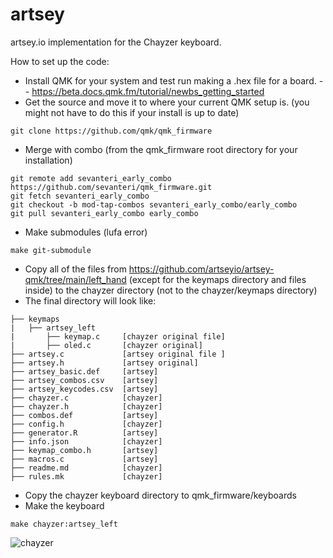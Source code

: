 # artsey

artsey.io implementation for the Chayzer keyboard.

How to set up the code:
* Install QMK for your system and test run making a .hex file for a board.
-- https://beta.docs.qmk.fm/tutorial/newbs_getting_started
* Get the source and move it to where your current QMK setup is. (you might not have to do this if your install is up to date)
```
git clone https://github.com/qmk/qmk_firmware
```
* Merge with combo (from the qmk_firmware root directory for your installation)
```
git remote add sevanteri_early_combo https://github.com/sevanteri/qmk_firmware.git
git fetch sevanteri_early_combo
git checkout -b mod-tap-combos sevanteri_early_combo/early_combo
git pull sevanteri_early_combo early_combo
```

* Make submodules (lufa error)
```
make git-submodule
```
* Copy all of the files from https://github.com/artseyio/artsey-qmk/tree/main/left_hand (except for the keymaps directory and files inside) to the chayzer directory (not to the chayzer/keymaps directory)
* The final directory will look like:
```
├── keymaps
|   ├── artsey_left
|       ├── keymap.c     [chayzer original file]
|       ├── oled.c       [chayzer original]
├── artsey.c             [artsey original file ]
├── artsey.h             [artsey original]
├── artsey_basic.def     [artsey]
├── artsey_combos.csv    [artsey]
├── artsey_keycodes.csv  [artsey]
├── chayzer.c            [chayzer]
├── chayzer.h            [chayzer]
├── combos.def           [artsey]
├── config.h             [chayzer]
├── generator.R          [artsey]
├── info.json            [chayzer]
├── keymap_combo.h       [artsey]
├── macros.c             [artsey]
├── readme.md            [chayzer]
├── rules.mk             [chayzer]
```
* Copy the chayzer keyboard directory to qmk_firmware/keyboards
* Make the keyboard
```
make chayzer:artsey_left
```


![chayzer](https://radiohands.com/chayzer/chayzer.jpg)
